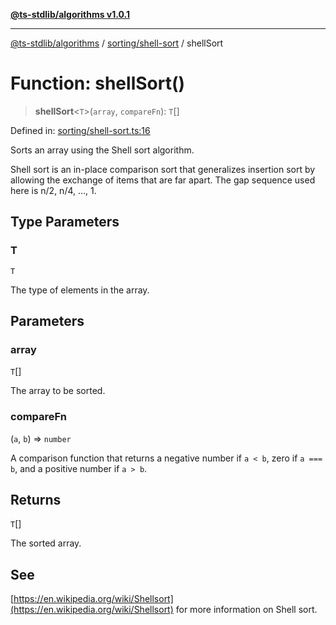 [**@ts-stdlib/algorithms v1.0.1**](../../../README.md)

***

[@ts-stdlib/algorithms](../../../modules.md) / [sorting/shell-sort](../README.md) / shellSort

# Function: shellSort()

> **shellSort**\<`T`\>(`array`, `compareFn`): `T`[]

Defined in: [sorting/shell-sort.ts:16](https://github.com/gabaudette/ts-stdlib/blob/94404285f4faf17348604cdfd50e84b4b9ee7b00/packages/algorithms/src/sorting/shell-sort.ts#L16)

Sorts an array using the Shell sort algorithm.

Shell sort is an in-place comparison sort that generalizes insertion sort
by allowing the exchange of items that are far apart. The gap sequence used
here is n/2, n/4, ..., 1.

## Type Parameters

### T

`T`

The type of elements in the array.

## Parameters

### array

`T`[]

The array to be sorted.

### compareFn

(`a`, `b`) => `number`

A comparison function that returns a negative number if `a < b`,
  zero if `a === b`, and a positive number if `a > b`.

## Returns

`T`[]

The sorted array.

## See

[https://en.wikipedia.org/wiki/Shellsort](https://en.wikipedia.org/wiki/Shellsort) for more information on Shell sort.
